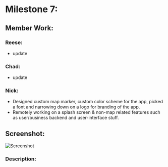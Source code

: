 # Milestone 7:

## Member Work:
### Reese:
- update

### Chad:
- update

### Nick:
- Designed custom map marker, custom color scheme for the app, picked a font and narrowing down on a logo for branding of the app. 
- Remotely working on a splash screen & non-map related features such as user/business backend and user-interface stuff.


## Screenshot: 
![Screenshot]()
### Description:

